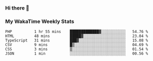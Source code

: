 ### Hi there 👋

<!--
**royschrauwen/royschrauwen** is a ✨ _special_ ✨ repository because its `README.md` (this file) appears on your GitHub profile.

Here are some ideas to get you started:

- 🔭 I’m currently working on ...
- 🌱 I’m currently learning ...
- 👯 I’m looking to collaborate on ...
- 🤔 I’m looking for help with ...
- 💬 Ask me about ...
- 📫 How to reach me: ...
- 😄 Pronouns: ...
- ⚡ Fun fact: ...
-->


### My WakaTime Weekly Stats
<!--START_SECTION:waka-->

```text
PHP          1 hr 55 mins    █████████████▓░░░░░░░░░░░   54.76 %
HTML         48 mins         █████▓░░░░░░░░░░░░░░░░░░░   23.04 %
TypeScript   31 mins         ███▓░░░░░░░░░░░░░░░░░░░░░   15.08 %
CSV          9 mins          █▒░░░░░░░░░░░░░░░░░░░░░░░   04.69 %
CSS          3 mins          ▒░░░░░░░░░░░░░░░░░░░░░░░░   01.54 %
JSON         1 min           ░░░░░░░░░░░░░░░░░░░░░░░░░   00.56 %
```

<!--END_SECTION:waka-->
